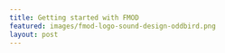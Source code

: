 ```yaml
---
title: Getting started with FMOD
featured: images/fmod-logo-sound-design-oddbird.png 
layout: post
---
```

